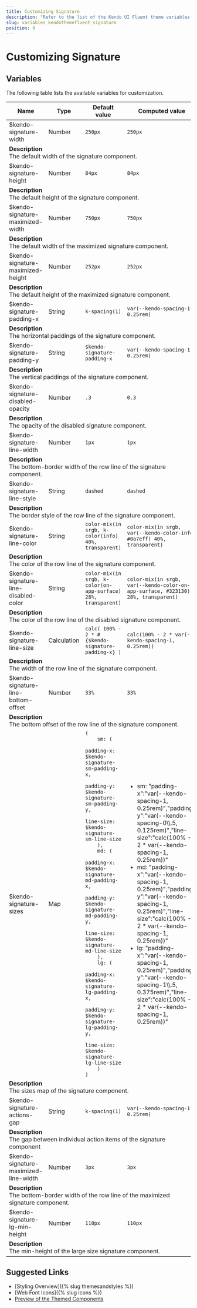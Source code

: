 ```yaml
---
title: Customizing Signature
description: "Refer to the list of the Kendo UI Fluent theme variables available for customization."
slug: variables_kendothemefluent_signature
position: 9
---
```


# Customizing Signature

## Variables

The following table lists the available variables for customization.

<table class="theme-variables">
    <colgroup>
    <col style="width: 200px; white-space:nowrap;" />
    <col />
    <col />
    <col />
</colgroup>
<thead>
    <tr>
        <th>Name</th>
        <th>Type</th>
        <th>Default value</th>
        <th>Computed value</th>
    </tr>
</thead>
<tbody>
        <tr>
    <td>$kendo-signature-width</td>
    <td>Number</td>
    <td><code>250px</code></td>
    <td><code>250px</code></td>
</tr>
<tr>
    <td colspan="4" class="theme-variables-description-container"><div><b>Description</b><div class="theme-variables-description">The default width of the signature component.</div></div>
    </td>
</tr>
<tr>
    <td>$kendo-signature-height</td>
    <td>Number</td>
    <td><code>84px</code></td>
    <td><code>84px</code></td>
</tr>
<tr>
    <td colspan="4" class="theme-variables-description-container"><div><b>Description</b><div class="theme-variables-description">The default height of the signature component.</div></div>
    </td>
</tr>
<tr>
    <td>$kendo-signature-maximized-width</td>
    <td>Number</td>
    <td><code>750px</code></td>
    <td><code>750px</code></td>
</tr>
<tr>
    <td colspan="4" class="theme-variables-description-container"><div><b>Description</b><div class="theme-variables-description">The default width of the maximized signature component.</div></div>
    </td>
</tr>
<tr>
    <td>$kendo-signature-maximized-height</td>
    <td>Number</td>
    <td><code>252px</code></td>
    <td><code>252px</code></td>
</tr>
<tr>
    <td colspan="4" class="theme-variables-description-container"><div><b>Description</b><div class="theme-variables-description">The default height of the maximized signature component.</div></div>
    </td>
</tr>
<tr>
    <td>$kendo-signature-padding-x</td>
    <td>String</td>
    <td><code>k-spacing(1)</code></td>
    <td><code>var(--kendo-spacing-1, 0.25rem)</code></td>
</tr>
<tr>
    <td colspan="4" class="theme-variables-description-container"><div><b>Description</b><div class="theme-variables-description">The horizontal paddings of the signature component.</div></div>
    </td>
</tr>
<tr>
    <td>$kendo-signature-padding-y</td>
    <td>String</td>
    <td><code>$kendo-signature-padding-x</code></td>
    <td><code>var(--kendo-spacing-1, 0.25rem)</code></td>
</tr>
<tr>
    <td colspan="4" class="theme-variables-description-container"><div><b>Description</b><div class="theme-variables-description">The vertical paddings of the signature component.</div></div>
    </td>
</tr>
<tr>
    <td>$kendo-signature-disabled-opacity</td>
    <td>Number</td>
    <td><code>.3</code></td>
    <td><code>0.3</code></td>
</tr>
<tr>
    <td colspan="4" class="theme-variables-description-container"><div><b>Description</b><div class="theme-variables-description">The opacity of the disabled signature component.</div></div>
    </td>
</tr>
<tr>
    <td>$kendo-signature-line-width</td>
    <td>Number</td>
    <td><code>1px</code></td>
    <td><code>1px</code></td>
</tr>
<tr>
    <td colspan="4" class="theme-variables-description-container"><div><b>Description</b><div class="theme-variables-description">The bottom-border width of the row line of the signature component.</div></div>
    </td>
</tr>
<tr>
    <td>$kendo-signature-line-style</td>
    <td>String</td>
    <td><code>dashed</code></td>
    <td><code>dashed</code></td>
</tr>
<tr>
    <td colspan="4" class="theme-variables-description-container"><div><b>Description</b><div class="theme-variables-description">The border style of the row line of the signature component.</div></div>
    </td>
</tr>
<tr>
    <td>$kendo-signature-line-color</td>
    <td>String</td>
    <td><code>color-mix(in srgb, k-color(info) 40%, transparent)</code></td>
    <td><code>color-mix(in srgb, var(--kendo-color-info, #0a7eff) 40%, transparent)</code></td>
</tr>
<tr>
    <td colspan="4" class="theme-variables-description-container"><div><b>Description</b><div class="theme-variables-description">The color of the row line of the signature component.</div></div>
    </td>
</tr>
<tr>
    <td>$kendo-signature-line-disabled-color</td>
    <td>String</td>
    <td><code>color-mix(in srgb, k-color(on-app-surface) 28%, transparent)</code></td>
    <td><code>color-mix(in srgb, var(--kendo-color-on-app-surface, #323130) 28%, transparent)</code></td>
</tr>
<tr>
    <td colspan="4" class="theme-variables-description-container"><div><b>Description</b><div class="theme-variables-description">The color of the row line of the disabled signature component.</div></div>
    </td>
</tr>
<tr>
    <td>$kendo-signature-line-size</td>
    <td>Calculation</td>
    <td><code>calc( 100% - 2 * #{$kendo-signature-padding-x} )</code></td>
    <td><code>calc(100% - 2 * var(--kendo-spacing-1, 0.25rem))</code></td>
</tr>
<tr>
    <td colspan="4" class="theme-variables-description-container"><div><b>Description</b><div class="theme-variables-description">The width of the row line of the signature component.</div></div>
    </td>
</tr>
<tr>
    <td>$kendo-signature-line-bottom-offset</td>
    <td>Number</td>
    <td><code>33%</code></td>
    <td><code>33%</code></td>
</tr>
<tr>
    <td colspan="4" class="theme-variables-description-container"><div><b>Description</b><div class="theme-variables-description">The bottom offset of the row line of the signature component.</div></div>
    </td>
</tr>
<tr>
    <td>$kendo-signature-sizes</td>
    <td>Map</td>
    <td><code>(
    sm: (
        padding-x: $kendo-signature-sm-padding-x,
        padding-y: $kendo-signature-sm-padding-y,
        line-size: $kendo-signature-sm-line-size
    ),
    md: (
        padding-x: $kendo-signature-md-padding-x,
        padding-y: $kendo-signature-md-padding-y,
        line-size: $kendo-signature-md-line-size
    ),
    lg: (
        padding-x: $kendo-signature-lg-padding-x,
        padding-y: $kendo-signature-lg-padding-y,
        line-size: $kendo-signature-lg-line-size
    )
)</code></td>
    <td><ul><li>sm: "padding-x":"var(--kendo-spacing-1, 0.25rem)","padding-y":"var(--kendo-spacing-0\\.5, 0.125rem)","line-size":"calc(100% - 2 * var(--kendo-spacing-1, 0.25rem))"</li><li>md: "padding-x":"var(--kendo-spacing-1, 0.25rem)","padding-y":"var(--kendo-spacing-1, 0.25rem)","line-size":"calc(100% - 2 * var(--kendo-spacing-1, 0.25rem))"</li><li>lg: "padding-x":"var(--kendo-spacing-1, 0.25rem)","padding-y":"var(--kendo-spacing-1\\.5, 0.375rem)","line-size":"calc(100% - 2 * var(--kendo-spacing-1, 0.25rem))"</li></ul></td>
</tr>
<tr>
    <td colspan="4" class="theme-variables-description-container"><div><b>Description</b><div class="theme-variables-description">The sizes map of the signature component.</div></div>
    </td>
</tr>
<tr>
    <td>$kendo-signature-actions-gap</td>
    <td>String</td>
    <td><code>k-spacing(1)</code></td>
    <td><code>var(--kendo-spacing-1, 0.25rem)</code></td>
</tr>
<tr>
    <td colspan="4" class="theme-variables-description-container"><div><b>Description</b><div class="theme-variables-description">The gap between individual action items of the signature component</div></div>
    </td>
</tr>
<tr>
    <td>$kendo-signature-maximized-line-width</td>
    <td>Number</td>
    <td><code>3px</code></td>
    <td><code>3px</code></td>
</tr>
<tr>
    <td colspan="4" class="theme-variables-description-container"><div><b>Description</b><div class="theme-variables-description">The bottom-border width of the row line of the maximized signature component.</div></div>
    </td>
</tr>
<tr>
    <td>$kendo-signature-lg-min-height</td>
    <td>Number</td>
    <td><code>110px</code></td>
    <td><code>110px</code></td>
</tr>
<tr>
    <td colspan="4" class="theme-variables-description-container"><div><b>Description</b><div class="theme-variables-description">The min-height of the large size signature component.</div></div>
    </td>
</tr>
</tbody>
</table>

## Suggested Links

* [Styling Overview]({% slug themesandstyles %})
* [Web Font Icons]({% slug icons %})
* [Preview of the Themed Components](../)


